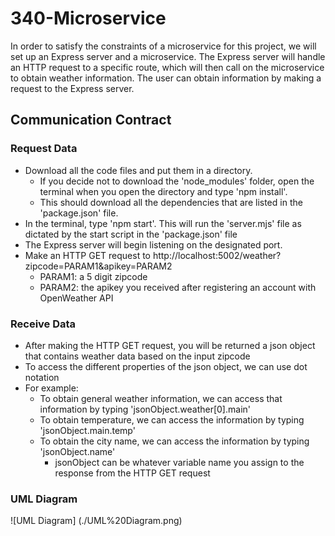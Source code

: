 # 340-Microservice

In order to satisfy the constraints of a microservice for this project, we will set up an Express server and a microservice. The Express server will handle an HTTP request to a specific route, which will then call on the microservice to obtain weather information. The user can obtain information by making a request to the Express server.

## Communication Contract

### Request Data

- Download all the code files and put them in a directory. 
    - If you decide not to download the 'node_modules' folder, open the terminal when you open the directory and type 'npm install'.
    - This should download all the dependencies that are listed in the 'package.json' file.
- In the terminal, type 'npm start'. This will run the 'server.mjs' file as dictated by the start script in the 'package.json' file
- The Express server will begin listening on the designated port. 
- Make an HTTP GET request to http://localhost:5002/weather?zipcode=PARAM1&apikey=PARAM2
    - PARAM1: a 5 digit zipcode
    - PARAM2: the apikey you received after registering an account with OpenWeather API

### Receive Data

- After making the HTTP GET request, you will be returned a json object that contains weather data based on the input zipcode
- To access the different properties of the json object, we can use dot notation
- For example:
    - To obtain general weather information, we can access that information by typing 'jsonObject.weather[0].main'
    - To obtain temperature, we can access the information by typing 'jsonObject.main.temp'
    - To obtain the city name, we can access the information by typing 'jsonObject.name' 
        - jsonObject can be whatever variable name you assign to the response from the HTTP GET request 
 
### UML Diagram

![UML Diagram] (./UML%20Diagram.png)